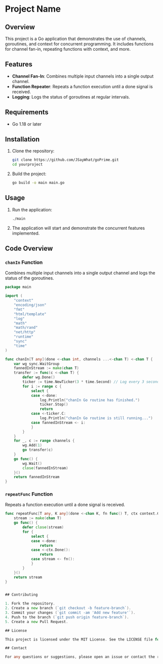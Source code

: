 # Project Name

## Overview

This project is a Go application that demonstrates the use of channels, goroutines, and context for concurrent programming. It includes functions for channel fan-in, repeating functions with context, and more.

## Features

- **Channel Fan-In**: Combines multiple input channels into a single output channel.
- **Function Repeater**: Repeats a function execution until a done signal is received.
- **Logging**: Logs the status of goroutines at regular intervals.

## Requirements

- Go 1.18 or later

## Installation

1. Clone the repository:

   ```sh
   git clone https://github.com/JSayWhat/goPrime.git
   cd yourproject
   ```

2. Build the project:
   ```sh
   go build -o main main.go
   ```

## Usage

1. Run the application:

   ```sh
   ./main
   ```

2. The application will start and demonstrate the concurrent features implemented.

## Code Overview

### `chanIn` Function

Combines multiple input channels into a single output channel and logs the status of the goroutines.

```go
package main

import (
    "context"
    "encoding/json"
    "fmt"
    "html/template"
    "log"
    "math"
    "math/rand"
    "net/http"
    "runtime"
    "sync"
    "time"
)

func chanIn[T any](done <-chan int, channels ...<-chan T) <-chan T {
    var wg sync.WaitGroup
    fannedInStream := make(chan T)
    transfer := func(c <-chan T) {
        defer wg.Done()
        ticker := time.NewTicker(3 * time.Second) // Log every 3 seconds
        for i := range c {
            select {
            case <-done:
                log.Println("chanIn Go routine has finished.")
                ticker.Stop()
                return
            case <-ticker.C:
                log.Println("chanIn Go routine is still running...")
            case fannedInStream <- i:
            }
        }
    }
    for _, c := range channels {
        wg.Add(1)
        go transfer(c)
    }
    go func() {
        wg.Wait()
        close(fannedInStream)
    }()
    return fannedInStream
}
```

### `repeatFunc` Function

Repeats a function execution until a done signal is received.

```go
func repeatFunc[T any, K any](done <-chan K, fn func() T, ctx context.Context) <-chan T {
    stream := make(chan T)
    go func() {
        defer close(stream)
        for {
            select {
            case <-done:
                return
            case <-ctx.Done():
                return
            case stream <- fn():
            }
        }
    }()
    return stream
}


## Contributing

1. Fork the repository.
2. Create a new branch (`git checkout -b feature-branch`).
3. Commit your changes (`git commit -am 'Add new feature'`).
4. Push to the branch (`git push origin feature-branch`).
5. Create a new Pull Request.

## License

This project is licensed under the MIT License. See the LICENSE file for details.

## Contact

For any questions or suggestions, please open an issue or contact the repository owner.
```
